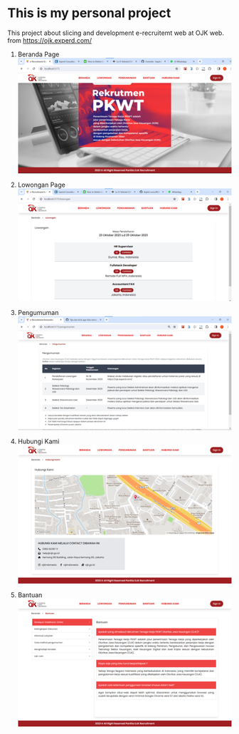 # This is my personal project

This project about slicing and development e-recruitemt web at OJK web.
from https://ojk.experd.com/

1. Beranda Page
![Logo](./screenshoots/beranda.png)

2. Lowongan Page
![Logo](./screenshoots/lowongan.png)

3. Pengumuman
![Logo](./screenshoots/pengumuman.png)

4. Hubungi Kami
![Logo](./screenshoots/hubungi-kami.png)

5. Bantuan 
![Logo](./screenshoots/faq.png)
